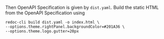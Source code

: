 Then OpenAPI Specification is given by `dist.yaml`. Build the static HTML from the OpenAPI Specification using

```
redoc-cli build dist.yaml -o index.html \
--options.theme.rightPanel.backgroundColor=#201A36 \
--options.theme.logo.gutter=20px 
```
